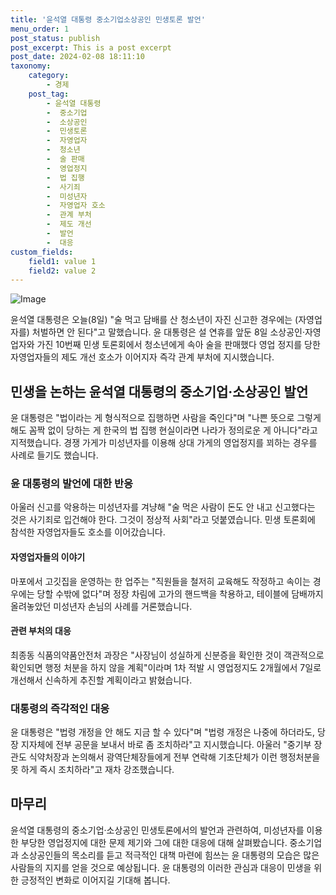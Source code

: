 ```yaml
---
title: '윤석열 대통령 중소기업소상공인 민생토론 발언'
menu_order: 1
post_status: publish
post_excerpt: This is a post excerpt
post_date: 2024-02-08 18:11:10
taxonomy:
    category:
        - 경제
    post_tag:
        - 윤석열 대통령
        -  중소기업
        -  소상공인
        -  민생토론
        -  자영업자
        -  청소년
        -  술 판매
        -  영업정지
        -  법 집행
        -  사기죄
        -  미성년자
        -  자영업자 호소
        -  관계 부처
        -  제도 개선
        -  발언
        -  대응
custom_fields:
    field1: value 1
    field2: value 2
---
```


![Image](https://imgnews.pstatic.net/image/374/2024/02/08/0000369965_001_20240208144701350.jpg?type=w647)

윤석열 대통령은 오늘(8일) "술 먹고 담배를 산 청소년이 자진 신고한 경우에는 (자영업자를) 처벌하면 안 된다"고 말했습니다. 윤 대통령은 설 연휴를 앞둔 8일 소상공인·자영업자와 가진 10번째 민생 토론회에서 청소년에게 속아 술을 판매했다 영업 정지를 당한 자영업자들의 제도 개선 호소가 이어지자 즉각 관계 부처에 지시했습니다.
## 민생을 논하는 윤석열 대통령의 중소기업·소상공인 발언
윤 대통령은 "법이라는 게 형식적으로 집행하면 사람을 죽인다"며 "나쁜 뜻으로 그렇게 해도 꼼짝 없이 당하는 게 한국의 법 집행 현실이라면 나라가 정의로운 게 아니다"라고 지적했습니다. 경쟁 가게가 미성년자를 이용해 상대 가게의 영업정지를 꾀하는 경우를 사례로 들기도 했습니다.
### 윤 대통령의 발언에 대한 반응
아울러 신고를 악용하는 미성년자를 겨냥해 "술 먹은 사람이 돈도 안 내고 신고했다는 것은 사기죄로 입건해야 한다. 그것이 정상적 사회"라고 덧붙였습니다. 민생 토론회에 참석한 자영업자들도 호소를 이어갔습니다.
#### 자영업자들의 이야기
마포에서 고깃집을 운영하는 한 업주는 "직원들을 철저히 교육해도 작정하고 속이는 경우에는 당할 수밖에 없다"며 정장 차림에 고가의 핸드백을 착용하고, 테이블에 담배까지 올려놓았던 미성년자 손님의 사례를 거론했습니다.
#### 관련 부처의 대응
최종동 식품의약품안전처 과장은 "사장님이 성실하게 신분증을 확인한 것이 객관적으로 확인되면 행정 처분을 하지 않을 계획"이라며 1차 적발 시 영업정지도 2개월에서 7일로 개선해서 신속하게 추진할 계획이라고 밝혔습니다.
### 대통령의 즉각적인 대응
윤 대통령은 "법령 개정을 안 해도 지금 할 수 있다"며 "법령 개정은 나중에 하더라도, 당장 지자체에 전부 공문을 보내서 바로 좀 조치하라"고 지시했습니다. 아울러 "중기부 장관도 식약처장과 논의해서 광역단체장들에게 전부 연락해 기초단체가 이런 행정처분을 못 하게 즉시 조치하라"고 재차 강조했습니다.
## 마무리
윤석열 대통령의 중소기업·소상공인 민생토론에서의 발언과 관련하여, 미성년자를 이용한 부당한 영업정지에 대한 문제 제기와 그에 대한 대응에 대해 살펴봤습니다. 중소기업과 소상공인들의 목소리를 듣고 적극적인 대책 마련에 힘쓰는 윤 대통령의 모습은 많은 사람들의 지지를 얻을 것으로 예상됩니다. 윤 대통령의 이러한 관심과 대응이 민생을 위한 긍정적인 변화로 이어지길 기대해 봅니다.
